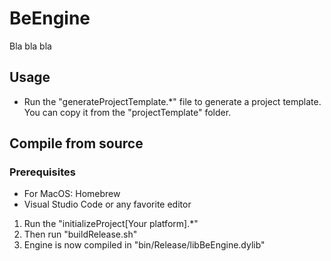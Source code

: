 # BeEngine

Bla bla bla

## Usage
- Run the "generateProjectTemplate.*" file to generate a project template. You can copy it from the "projectTemplate" folder.

## Compile from source

### Prerequisites
- For MacOS: Homebrew
- Visual Studio Code or any favorite editor

1. Run the "initializeProject\[Your platform\].*"
2. Then run "buildRelease.sh"
3. Engine is now compiled in "bin/Release/libBeEngine.dylib"